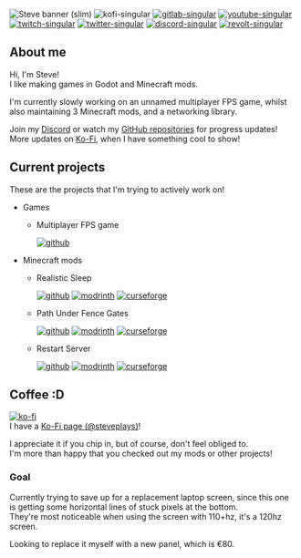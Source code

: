 ![Steve banner (slim)](https://user-images.githubusercontent.com/62797992/197303154-a72e7e1b-ca6b-4865-aed6-b90a679fd675.png)
![kofi-singular](https://cdn.jsdelivr.net/npm/@intergrav/devins-badges@2/assets/cozy/donate/kofi-singular_vector.svg)
[![gitlab-singular](https://cdn.jsdelivr.net/npm/@intergrav/devins-badges@2/assets/cozy/social/gitlab-singular_vector.svg)](https://gitlab.com/Steveplays)
[![youtube-singular](https://cdn.jsdelivr.net/npm/@intergrav/devins-badges@2/assets/cozy/social/youtube-singular_vector.svg)](https://youtube.com/Steveplays28)
[![twitch-singular](https://cdn.jsdelivr.net/npm/@intergrav/devins-badges@2/assets/cozy/social/twitch-singular_vector.svg)](https://twitch.tv/Steveplays28)
[![twitter-singular](https://cdn.jsdelivr.net/npm/@intergrav/devins-badges@2/assets/cozy/social/twitter-singular_vector.svg)](https://twitter.com/Steveplays28)
[![discord-singular](https://cdn.jsdelivr.net/npm/@intergrav/devins-badges@2/assets/cozy/social/discord-singular_vector.svg)](https://discord.gg/KbWxgGg)
[![revolt-singular](https://cdn.jsdelivr.net/npm/@intergrav/devins-badges@2/assets/cozy/social/revolt-singular_vector.svg)](https://rvlt.gg/gYXfebk5)

## About me

Hi, I'm Steve!  
I like making games in Godot and Minecraft mods.

I'm currently slowly working on an unnamed multiplayer FPS game, whilst also maintaining 3 Minecraft mods, and a networking library.

Join my [Discord](https://discord.gg/KbWxgGg) or watch my [GitHub repositories](https://github.com/Steveplays28?tab=repositories) for progress updates!  
More updates on [Ko-Fi](<https://ko-fi.com/steveplays>), when I have something cool to show!

## Current projects

These are the projects that I'm trying to actively work on!

- Games
  - Multiplayer FPS game

    [![github](https://cdn.jsdelivr.net/npm/@intergrav/devins-badges@2/assets/minimal/available/github_vector.svg)](https://github.com/Steveplays28/first-person-shooter)

- Minecraft mods
  - Realistic Sleep

    [![github](https://cdn.jsdelivr.net/npm/@intergrav/devins-badges@2/assets/minimal/available/github_vector.svg)](https://github.com/Steveplays28/realisticsleep)
    [![modrinth](https://cdn.jsdelivr.net/npm/@intergrav/devins-badges@2/assets/minimal/available/modrinth_vector.svg)](https://modrinth.com/mod/realisticsleep)
    [![curseforge](https://cdn.jsdelivr.net/npm/@intergrav/devins-badges@2/assets/minimal/available/curseforge_vector.svg)](https://www.curseforge.com/minecraft/mc-mods/realisticsleepfabric)

  - Path Under Fence Gates

    [![github](https://cdn.jsdelivr.net/npm/@intergrav/devins-badges@2/assets/minimal/available/github_vector.svg)](https://github.com/Steveplays28/pathunderfencegates)
    [![modrinth](https://cdn.jsdelivr.net/npm/@intergrav/devins-badges@2/assets/minimal/available/modrinth_vector.svg)](https://modrinth.com/mod/pathunderfencegates)
    [![curseforge](https://cdn.jsdelivr.net/npm/@intergrav/devins-badges@2/assets/minimal/available/curseforge_vector.svg)](https://www.curseforge.com/minecraft/mc-mods/pathunderfencegates)

  - Restart Server

    [![github](https://cdn.jsdelivr.net/npm/@intergrav/devins-badges@2/assets/minimal/available/github_vector.svg)](https://github.com/steveplays28/restart-server)
    [![modrinth](https://cdn.jsdelivr.net/npm/@intergrav/devins-badges@2/assets/minimal/available/modrinth_vector.svg)](https://modrinth.com/mod/restart-server)
    [![curseforge](https://cdn.jsdelivr.net/npm/@intergrav/devins-badges@2/assets/minimal/available/curseforge_vector.svg)](https://www.curseforge.com/minecraft/mc-mods/restart-server)

## Coffee :D

[![ko-fi](https://ko-fi.com/img/githubbutton_sm.svg)](https://ko-fi.com/steveplays)  
I have a [Ko-Fi page (@steveplays)](https://ko-fi.com/steveplays)!

I appreciate it if you chip in, but of course, don't feel obliged to.  
I'm more than happy that you checked out my mods or other projects!

### Goal

Currently trying to save up for a replacement laptop screen, since this one is getting some horizontal lines of stuck pixels at the bottom.  
They're most noticeable when using the screen with 110+hz, it's a 120hz screen.

Looking to replace it myself with a new panel, which is €80.
